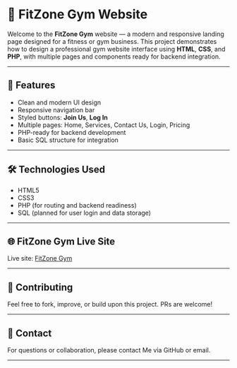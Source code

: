 # 💪 FitZone Gym Website

Welcome to the **FitZone Gym** website — a modern and responsive landing page designed for a fitness or gym business. This project demonstrates how to design a professional gym website interface using **HTML**, **CSS**, and **PHP**, with multiple pages and components ready for backend integration.

---

## 🚀 Features

- Clean and modern UI design
- Responsive navigation bar
- Styled buttons: **Join Us**, **Log In**
- Multiple pages: Home, Services, Contact Us, Login, Pricing
- PHP-ready for backend development
- Basic SQL structure for integration

---

## 🛠️ Technologies Used

- HTML5  
- CSS3  
- PHP (for routing and backend readiness)  
- SQL (planned for user login and data storage)
  
---

## 🌐 FitZone Gym Live Site

Live site: [FitZone Gym](https://fitzone-gym-fitness.free.nf/)

---

## 🙌 Contributing

Feel free to fork, improve, or build upon this project. PRs are welcome!

---

## 📩 Contact

For questions or collaboration, please contact Me via GitHub or email.

---
